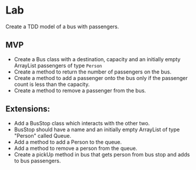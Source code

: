 # Lab

Create a TDD model of a bus with passengers.

## MVP
* Create a Bus class with a destination, capacity and an initially empty ArrayList passengers of type `Person`
* Create a method to return the number of passengers on the bus.
* Create a method to add a passenger onto the bus only if the passenger count is less than the capacity.
* Create a method to remove a passenger from the bus.

## Extensions:
* Add a BusStop class which interacts with the other two.
* BusStop should have a name and an initially empty ArrayList of type "Person" called Queue.
* Add a method to add a Person to the queue.
* Add a method to remove a person from the queue.
* Create a pickUp method in bus that gets person from bus stop and adds to bus passengers.
